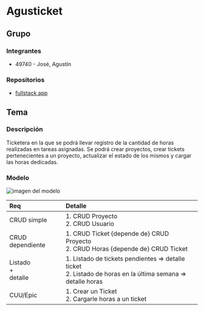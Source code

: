 # Agusticket

## Grupo

### Integrantes

- 49740 - José, Agustín

### Repositorios

- [fullstack app](https://github.com/AgusJose02/tp-verano)

## Tema

### Descripción

Ticketera en la que se podrá llevar registro de la cantidad de horas realizadas en tareas asignadas. Se podrá crear proyectos, crear tickets pertenecientes a un proyecto, actualizar el estado de los mismos y cargar las horas dedicadas.

### Modelo

![imagen del modelo](https://github.com/AgusJose02/tp-verano/blob/main/Diagrama%20de%20Tablas%20-%20Agusticket.png)

| Req                     | Detalle                                                                                                         |
| :---------------------- | :-------------------------------------------------------------------------------------------------------------- |
| CRUD simple             | 1. CRUD Proyecto <br>2. CRUD Usuario<br>                                                                        |
| CRUD dependiente        | 1. CRUD Ticket {depende de} CRUD Proyecto<br>2. CRUD Horas {depende de} CRUD Ticket                             |
| Listado<br>+<br>detalle | 1. Listado de tickets pendientes => detalle ticket<br> 2. Listado de horas en la última semana => detalle horas |
| CUU/Epic                | 1. Crear un Ticket<br>2. Cargarle horas a un ticket                                                             |
